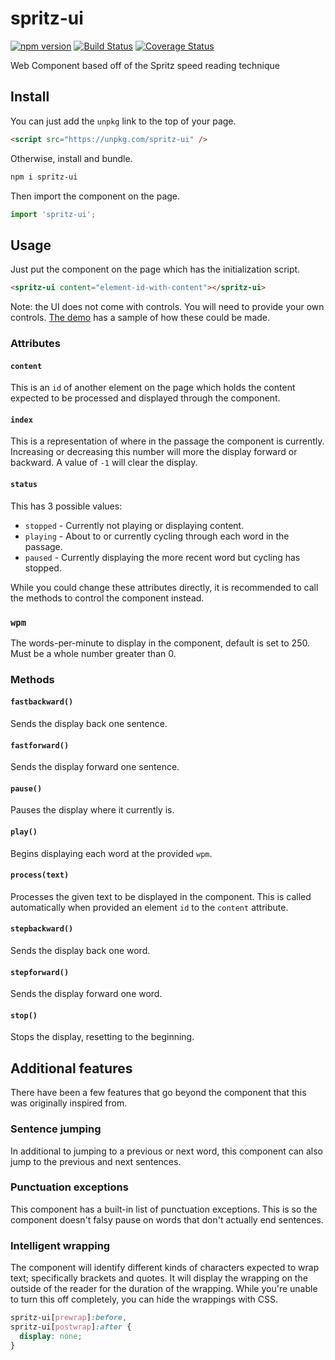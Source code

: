 # spritz-ui
[![npm version](https://img.shields.io/npm/v/spritz-ui.svg)](https://www.npmjs.com/package/spritz-ui)
[![Build Status](https://travis-ci.org/ddamato/spritz-ui.svg?branch=master)](https://travis-ci.org/ddamato/spritz-ui)
[![Coverage Status](https://coveralls.io/repos/github/ddamato/spritz-ui/badge.svg?branch=master)](https://coveralls.io/github/ddamato/spritz-ui?branch=master)

Web Component based off of the Spritz speed reading technique

## Install

You can just add the `unpkg` link to the top of your page.

```html
<script src="https://unpkg.com/spritz-ui" />
```

Otherwise, install and bundle.

```sh
npm i spritz-ui
```

Then import the component on the page.

```js
import 'spritz-ui';
```

## Usage

Just put the component on the page which has the initialization script.
```html
<spritz-ui content="element-id-with-content"></spritz-ui>
```

Note: the UI does not come with controls. You will need to provide your own controls. [The demo](https://ddamato.github.io/spritz-ui/) has a sample of how these could be made.

### Attributes
#### `content`
This is an `id` of another element on the page which holds the content expected to be processed and displayed through the component.

#### `index`
This is a representation of where in the passage the component is currently. Increasing or decreasing this number will more the display forward or backward. A value of `-1` will clear the display.

#### `status`
This has 3 possible values:
- `stopped` - Currently not playing or displaying content.
- `playing` - About to or currently cycling through each word in the passage.
- `paused` - Currently displaying the more recent word but cycling has stopped.

While you could change these attributes directly, it is recommended to call the methods to control the component instead.

### `wpm`
The words-per-minute to display in the component, default is set to 250. Must be a whole number greater than 0.

### Methods
#### `fastbackward()`
Sends the display back one sentence.

#### `fastforward()`
Sends the display forward one sentence.

#### `pause()`
Pauses the display where it currently is.

#### `play()`
Begins displaying each word at the provided `wpm`.

#### `process(text)`
Processes the given text to be displayed in the component. This is called automatically when provided an element `id` to the `content` attribute.

#### `stepbackward()`
Sends the display back one word.

#### `stepforward()`
Sends the display forward one word.

#### `stop()`
Stops the display, resetting to the beginning.

## Additional features

There have been a few features that go beyond the component that this was originally inspired from.

### Sentence jumping
In additional to jumping to a previous or next word, this component can also jump to the previous and next sentences.

### Punctuation exceptions
This component has a built-in list of punctuation exceptions. This is so the component doesn't falsy pause on words that don't actually end sentences.

### Intelligent wrapping
The component will identify different kinds of characters expected to wrap text; specifically brackets and quotes. It will display the wrapping on the outside of the reader for the duration of the wrapping. While you're unable to turn this off completely, you can hide the wrappings with CSS.

```css
spritz-ui[prewrap]:before,
spritz-ui[postwrap]:after {
  display: none;
}
```